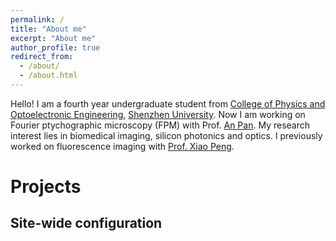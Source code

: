 ```yaml
---
permalink: /
title: "About me"
excerpt: "About me"
author_profile: true
redirect_from: 
  - /about/
  - /about.html
---
```

Hello! I am a fourth year undergraduate student from [College of Physics and Optoelectronic Engineering](https://cpoe.szu.edu.cn/en/), [Shenzhen University](https://en.szu.edu.cn/). Now I am working on Fourier ptychographic microscopy (FPM) with Prof. [An Pan](http://www.piclaboratory.com/). My research interest lies in biomedical imaging, silicon photonics and optics. I previously worked on fluorescence imaging with [Prof. Xiao Peng](https://bpg.szu.edu.cn/index.htm). 


Projects
======


Site-wide configuration
------
